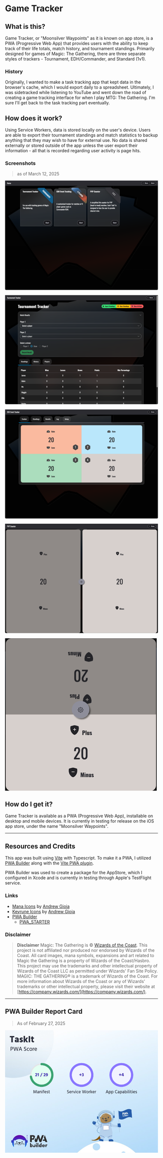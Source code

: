 # Game Tracker

## What is this?

Game Tracker, or "Moonsilver Waypoints" as it is known on app store, is a PWA (Progressive Web App) that provides users with the ability to keep track of their life totals, match history, and tournament standings. Primarily designed for games of Magic: The Gathering, there are three separate styles of trackers - Tournament, EDH/Commander, and Standard (1v1).

### History

Originally, I wanted to make a task tracking app that kept data in the browser's cache, which I would export daily to a spreadsheet. Ultimately, I was sidetracked while listening to YouTube and went down the road of creating a game tracking interface for when I play MTG: The Gathering. I'm sure I'll get back to the task tracking part eventually.

## How does it work?

Using Service Workers, data is stored locally on the user's device. Users are able to export their tournament standings and match statistics to backup anything that they may wish to have for external use. No data is shared externally or stored outside of the app unless the user export their information - all that is recorded regarding user activity is page hits.

### Screenshots

> as of March 12, 2025

![Home screenshot](./public/assets/screenshots/screenshot_home.png)

![Tournament screenshot](./public/assets/screenshots/screenshot_tournament.png)

![EDH/Commander screenshot](./public/assets/screenshots/screenshot_edh.png)

![Standard/1v1 screenshot](./public/assets/screenshots/screenshot_standard.png)

![Standard/1v1 widget screenshot](./public/assets/screenshots/widget_screen.png)

## How do I get it?

Game Tracker is available as a PWA (Progressive Web App), installable on desktop and mobile devices. It is currently in testing for release on the iOS app store, under the name "Moonsilver Waypoints".

---

## Resources and Credits

This app was built using [Vite](https://vitejs.dev/) with Typescript. To make it a PWA, I utilized [PWA Builder](https://www.pwabuilder.com) along with the [Vite PWA plugin](https://vite-pwa-org.netlify.app).

PWA Builder was used to create a package for the AppStore, which I configured in Xcode and is currently in testing through Apple's TestFlight service.

### Links

- [Mana Icons](https://mana.andrewgioia.com/icons.html) by [Andrew Gioia](https://andrewgioia.com)
- [Keyrune Icons](https://keyrune.andrewgioia.com) by [Andrew Gioia](https://andrewgioia.com)
- [PWA Builder](https://www.pwabuilder.com)
  - [PWA_STARTER](PWA_STARTER.md)

### Disclaimer

> **Disclaimer** Magic: The Gathering is © [Wizards of the Coast](https://company.wizards.com/en). This project is not affiliated nor produced nor endorsed by Wizards of the Coast.
All card images, mana symbols, expansions and art related to Magic the Gathering is a property of Wizards of the Coast/Hasbro.
This project may use the trademarks and other intellectual property of Wizards of the Coast LLC as permitted under Wizards' Fan Site Policy. MAGIC: THE GATHERING® is a trademark of Wizards of the Coast. For more information about Wizards of the Coast or any of Wizards' trademarks or other intellectual property, please visit their website at [https://company.wizards.com/](https://company.wizards.com/).

---

## PWA Builder Report Card

> As of February 27, 2025

![PWA Builder Report Card](public/assets/PWAReportCard.png)
